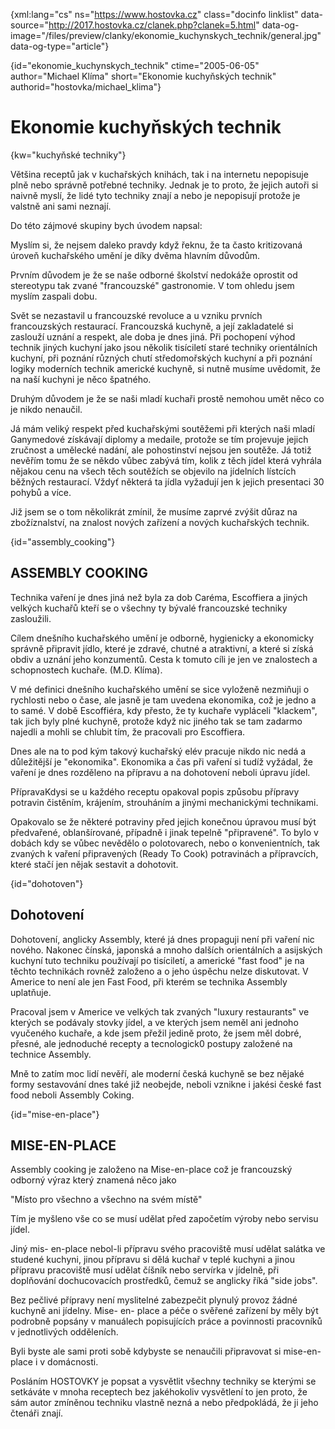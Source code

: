 
{xml:lang="cs" ns="https://www.hostovka.cz" class="docinfo linklist" data-source="http://2017.hostovka.cz/clanek.php?clanek=5.html" data-og-image="/files/preview/clanky/ekonomie\_kuchynskych\_technik/general.jpg" data-og-type="article"}

{id="ekonomie\_kuchynskych\_technik" ctime="2005-06-05" author="Michael Klíma" short="Ekonomie kuchyňských technik" authorid="hostovka/michael_klima"}

# Ekonomie kuchyňských technik

<!-- generated attribute kw by user_udpatekw.sh on 2019-06-30, do not edit -->

{kw="kuchyňské techniky"}

Většina receptů jak v kuchařských knihách, tak i na internetu nepopisuje plně nebo správně potřebné techniky. Jednak je to proto, že jejich autoři si naivně myslí, že lidé tyto techniky znají a nebo je nepopisují protože je valstně ani sami neznají.

Do této zájmové skupiny bych úvodem napsal:

Myslím si, že nejsem daleko pravdy když řeknu, že ta často kritizovaná úroveň kuchařského umění je díky dvěma hlavním důvodům.

Prvním důvodem je že se naše odborné školství nedokáže oprostit od stereotypu tak zvané "francouzské" gastronomie. V tom ohledu jsem myslím zaspali dobu.

Svět se nezastavil u francouzské revoluce a u vzniku prvních francouzských restaurací. Francouzská kuchyně, a její zakladatelé si zaslouží uznání a respekt, ale doba je dnes jiná. Při pochopení výhod technik jiných kuchyní jako jsou několik tisíciletí staré techniky orientálních kuchyní, při poznání různých chutí středomořských kuchyní a při poznání logiky moderních technik americké kuchyně, si nutně musíme uvědomit, že na naší kuchyni je něco špatného.

Druhým důvodem je že se naši mladí kuchaři prostě nemohou umět něco co je nikdo nenaučil.

Já mám veliký respekt před kuchařskými soutěžemi při kterých naši mladí Ganymedové získávají diplomy a medaile, protože se tím projevuje jejich zručnost a umělecké nadání, ale pohostinství nejsou jen soutěže. Já totiž nevěřím tomu že se někdo vůbec zabývá tím, kolik z těch jídel která vyhrála nějakou cenu na všech těch soutěžích se objevilo na jídelních lístcích běžných restaurací. Vždyť některá ta jídla vyžadují jen k jejich presentaci 30 pohybů a více.

Již jsem se o tom několikrát zmínil, že musíme zaprvé zvýšit důraz na zbožíznalství, na znalost nových zařízení a nových kuchařských technik.

{id="assembly_cooking"}

## ASSEMBLY COOKING

Technika vaření je dnes jiná než byla za dob Caréma, Escoffiera a jiných velkých kuchařů kteří se o všechny ty bývalé francouzské techniky zasloužili.

Cílem dnešního kuchařského umění je odborně, hygienicky a ekonomicky správně připravit jídlo, které je zdravé, chutné a atraktivní, a které si získá obdiv a uznání jeho konzumentů. Cesta k tomuto cíli je jen ve znalostech a schopnostech kuchaře. (M.D. Klíma).

V mé definici dnešního kuchařského umění se sice vyloženě nezmiňuji o rychlosti nebo o čase, ale jasně je tam uvedena ekonomika, což je jedno a to samé. V době Escoffiéra, kdy přesto, že ty kuchaře vypláceli "klackem", tak jich byly plné kuchyně, protože když nic jiného tak se tam zadarmo najedli a mohli se chlubit tím, že pracovali pro Escoffiera.

Dnes ale na to pod kým takový kuchařský elév pracuje nikdo nic nedá a důležitější je "ekonomika". Ekonomika a čas při vaření si tudíž vyžádal, že vaření je dnes rozděleno na přípravu a na dohotovení neboli úpravu jídel.

PřípravaKdysi se u každého receptu opakoval popis způsobu přípravy potravin čistěním, krájením, strouháním a jinými mechanickými technikami.

Opakovalo se že některé potraviny před jejich konečnou úpravou musí být předvařené, oblanšírované, případně i jinak tepelně "připravené". To bylo v dobách kdy se vůbec nevědělo o polotovarech, nebo o konvenientních, tak zvaných k vaření připravených (Ready To Cook) potravinách a přípravcích, které stačí jen nějak sestavit a dohotovit.

{id="dohotoven"}

## Dohotovení

Dohotovení, anglicky Assembly, které já dnes propaguji není při vaření nic nového. Nakonec čínská, japonská a mnoho dalších orientálních a asijských kuchyní tuto techniku používají po tisíciletí, a americké "fast food" je na těchto technikách rovněž založeno a o jeho úspěchu nelze diskutovat. V Americe to není ale jen Fast Food, při kterém se technika Assembly uplatňuje.

Pracoval jsem v Americe ve velkých tak zvaných "luxury restaurants" ve kterých se podávaly stovky jídel, a ve kterých jsem neměl ani jednoho vyučeného kuchaře, a kde jsem přežil jedině proto, že jsem měl dobré, přesné, ale jednoduché recepty a tecnologick0 postupy založené na technice Assembly.

Mně to zatím moc lidí nevěří, ale moderní česká kuchyně se bez nějaké formy sestavování dnes také již neobejde, neboli vznikne i jakési české fast food neboli Assembly Coking.

{id="mise-en-place"}

## MISE-EN-PLACE

Assembly cooking je založeno na Mise-en-place což je francouzský odborný výraz který znamená něco jako

"Místo pro všechno a všechno na svém místě"

Tím je myšleno vše co se musí udělat před započetím výroby nebo servisu jídel.

Jiný mis- en-place nebol-li přípravu svého pracoviště musí udělat salátka ve studené kuchyni, jinou přípravu si dělá kuchař v teplé kuchyni a jinou přípravu pracoviště musí udělat číšník nebo servírka v jídelně, při doplňování dochucovacích prostředků, čemuž se anglicky říká "side jobs".

Bez pečlivé přípravy není myslitelné zabezpečit plynulý provoz žádné kuchyně ani jídelny. Mise- en- place a péče o svěřené zařízení by měly být podrobně popsány v manuálech popisujících práce a povinnosti pracovníků v jednotlivých odděleních.

Byli byste ale sami proti sobě kdybyste se nenaučili připravovat si mise-en-place i v domácnosti.

Posláním HOSTOVKY je popsat a vysvětlit všechny techniky se kterými se setkáváte v mnoha receptech bez jakéhokoliv vysvětlení to jen proto, že sám autor zmíněnou techniku vlastně nezná a nebo předpokládá, že ji jeho čtenáři znají.

